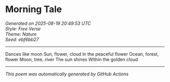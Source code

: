 # Morning Tale

*Generated on 2025-08-19 20:49:53 UTC*  
*Style: Free Verse*  
*Theme: Nature*  
*Seed: ebf6bb27*

---

Dances like moon
Sun, flower, cloud
In the peaceful flower
Ocean, forest, flower
Moon, tree, river
The sun shines
Within the golden cloud

---

*This poem was automatically generated by GitHub Actions*

